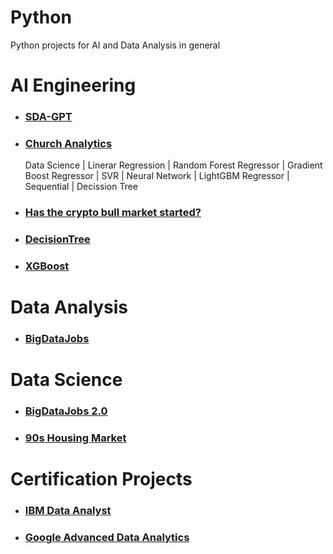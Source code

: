 # Python

Python projects for AI and Data Analysis in general

# AI Engineering
- ### [SDA-GPT](https://github.com/jorgegabrielvm/Python/tree/main/SDA-GPT)
- ### [Church Analytics](https://github.com/jorgegabrielvm/Python/tree/main/Church%20Analytics)
  Data Science | Linerar Regression | Random Forest Regressor | Gradient Boost Regressor | SVR | Neural Network | LightGBM Regressor | Sequential | Decission Tree 
- ### [Has the crypto bull market started?](https://github.com/jorgegabrielvm/Python/tree/main/ML/LSTM)
- ### [DecisionTree](https://github.com/jorgegabrielvm/Python/tree/main/ML/DecisionTree)
- ### [XGBoost](https://github.com/jorgegabrielvm/Python/tree/main/ML/XGBoost)

# Data Analysis
- ### [BigDataJobs](https://github.com/jorgegabrielvm/Python/tree/main/BigDataJobs)

# Data Science
- ### [BigDataJobs 2.0](https://github.com/jorgegabrielvm/Python/tree/main/BigDataJobs2)
- ### [90s Housing Market](https://github.com/jorgegabrielvm/Python/tree/main/90s%20Housing%20Market)

# Certification Projects
- ### [IBM Data Analyst](https://github.com/jorgegabrielvm/Python/tree/main/IBM)

- ### [Google Advanced Data Analytics](https://github.com/jorgegabrielvm/Python/tree/main/Google)
